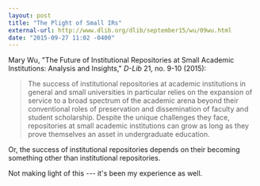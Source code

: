 ```yaml
---
layout: post
title: "The Plight of Small IRs"
external-url: http://www.dlib.org/dlib/september15/wu/09wu.html
date: "2015-09-27 11:02 -0400"
---
```

Mary Wu, "The Future of Institutional Repositories at Small Academic Institutions: Analysis and Insights," _D-Lib_ 21, no. 9-10 (2015):

> The success of institutional repositories at academic institutions in general and small universities in particular relies on the expansion of service to a broad spectrum of the academic arena beyond their conventional roles of preservation and dissemination of faculty and student scholarship. Despite the unique challenges they face, repositories at small academic institutions can grow as long as they prove themselves an asset in undergraduate education.

Or, the success of institutional repositories depends on their becoming something other than institutional repositories.

Not making light of this --- it's been my experience as well.